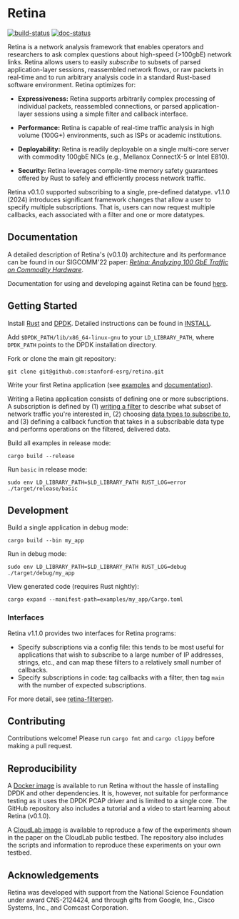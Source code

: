 # Retina

[![build-status](https://github.com/stanford-esrg/retina/actions/workflows/ci.yml/badge.svg)](https://github.com/stanford-esrg/retina/actions)
[![doc-status](https://github.com/stanford-esrg/retina/actions/workflows/rustdoc.yml/badge.svg)](https://stanford-esrg.github.io/retina/retina_core)

Retina is a network analysis framework that enables operators and researchers to ask complex questions about high-speed (>100gbE) network links. Retina allows users to easily *subscribe* to subsets of parsed application-layer sessions, reassembled network flows, or raw packets in real-time and to run arbitrary analysis code in a standard Rust-based software environment. Retina optimizes for:

- **Expressiveness:** Retina supports arbitrarily complex processing of
  individual packets, reassembled connections, or parsed application-layer
  sessions using a simple filter and callback interface.

- **Performance:** Retina is capable of real-time traffic analysis in high
  volume (100G+) environments, such as ISPs or academic institutions.

- **Deployability:** Retina is readily deployable on a single multi-core server
  with commodity 100gbE NICs (e.g., Mellanox ConnectX-5 or Intel E810).

- **Security:** Retina leverages compile-time memory safety guarantees offered
  by Rust to safely and efficiently process network traffic.

Retina v0.1.0 supported subscribing to a single, pre-defined datatype. v1.1.0 (2024) introduces significant framework changes that allow a user to specify multiple subscriptions. That is, users can now request multiple callbacks, each associated with a filter and one or more datatypes.

## Documentation

A detailed description of Retina's (v0.1.0) architecture and its performance can be
found in our SIGCOMM'22 paper: *[Retina: Analyzing 100 GbE Traffic on Commodity
Hardware](https://thegwan.github.io/files/retina.pdf)*.

Documentation for using and developing against Retina can be found
[here](https://stanford-esrg.github.io/retina/retina_core/).


## Getting Started

Install [Rust](https://www.rust-lang.org/tools/install) and
[DPDK](http://core.dpdk.org/download/). Detailed instructions can be found in
[INSTALL](INSTALL.md).

Add `$DPDK_PATH/lib/x86_64-linux-gnu` to your `LD_LIBRARY_PATH`, where `DPDK_PATH` points to the DPDK installation directory.

Fork or clone the main git repository:

`git clone git@github.com:stanford-esrg/retina.git`

Write your first Retina application (see [examples](https://github.com/stanford-esrg/retina/tree/main/examples) and [documentation](https://stanford-esrg.github.io/retina/retina_core/index.html)).

Writing a Retina application consists of defining one or more subscriptions. A subscription is defined by (1) [writing a filter](https://stanford-esrg.github.io/retina/retina_filtergen/index.html) to describe what subset of network traffic you're interested in, (2) choosing [data types to subscribe to](https://stanford-esrg.github.io/retina/retina_datatypes/index.html), and (3) defining a callback function that takes in a subscribable data type and performs operations on the filtered, delivered data.

Build all examples in release mode:

`cargo build --release`

Run `basic` in release mode:

`sudo env LD_LIBRARY_PATH=$LD_LIBRARY_PATH RUST_LOG=error ./target/release/basic`

## Development

Build a single application in debug mode:

`cargo build --bin my_app`

Run in debug mode:

`sudo env LD_LIBRARY_PATH=$LD_LIBRARY_PATH RUST_LOG=debug ./target/debug/my_app`

View generated code (requires Rust nightly):

`cargo expand --manifest-path=examples/my_app/Cargo.toml`

### Interfaces

Retina v1.1.0 provides two interfaces for Retina programs:
* Specify subscriptions via a config file: this tends to be most useful
  for applications that wish to subscribe to a large number of IP addresses,
  strings, etc., and can map these filters to a relatively small number of
  callbacks.
* Specify subscriptions in code: tag callbacks with a filter, then tag
  `main` with the number of expected subscriptions.

For more detail, see [retina-filtergen](https://stanford-esrg.github.io/retina/retina_filtergen/).

## Contributing

Contributions welcome! Please run `cargo fmt` and `cargo clippy` before making a pull request.

## Reproducibility

A [Docker image](https://github.com/tbarbette/retina-docker) is available to run Retina without the hassle of installing DPDK and other dependencies. It is, however, not suitable for performance testing as it uses the DPDK PCAP driver and is limited to a single core. The GitHub repository also includes a tutorial and a video to start learning about Retina (v0.1.0).

A [CloudLab image](https://github.com/tbarbette/retina-expe) is available to reproduce a few of the experiments shown in the paper on the CloudLab public testbed. The repository also includes the scripts and information to reproduce these experiments on your own testbed.

## Acknowledgements

Retina was developed with support from the National Science Foundation under
award CNS-2124424, and through gifts from Google, Inc., Cisco Systems, Inc.,
and Comcast Corporation.

